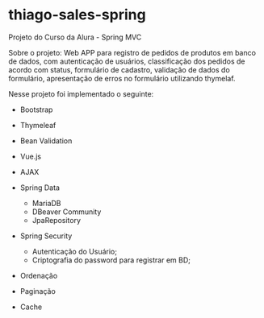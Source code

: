 # thiago-sales-spring
Projeto do Curso da Alura - Spring MVC

Sobre o projeto:
Web APP para registro de pedidos de produtos em banco de dados, com autenticação de usuários, 
classificação dos pedidos de acordo com status, formulário de cadastro, validação de dados do formulário,
apresentação de erros no formulário utilizando thymelaf.

Nesse projeto foi implementado o seguinte:

+ Bootstrap
+ Thymeleaf
+ Bean Validation
+ Vue.js
+ AJAX


+ Spring Data
    - MariaDB
    - DBeaver Community
    - JpaRepository

+ Spring Security
    - Autenticação do Usuário;
    - Criptografia do password para registrar em BD;
    

    
+ Ordenação
+ Paginação
+ Cache
